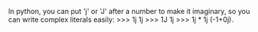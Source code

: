 In python, you can put 'j' or 'J' after a number to make it imaginary, so you can write complex literals easily: >>> 1j
1j >>> 1J 1j >>> 1j \* 1j (-1+0j).
